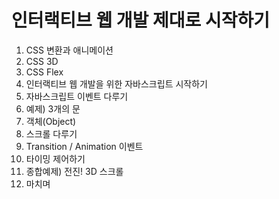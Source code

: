 # 인터랙티브 웹 개발 제대로 시작하기

1. CSS 변환과 애니메이션
2. CSS 3D
3. CSS Flex
4. 인터랙티브 웹 개발을 위한 자바스크립트 시작하기
5. 자바스크립트 이벤트 다루기
6. 예제) 3개의 문
7. 객체(Object)
8. 스크롤 다루기
9. Transition / Animation 이벤트
10. 타이밍 제어하기
11. 종합예제) 전진! 3D 스크롤
12. 마치며
